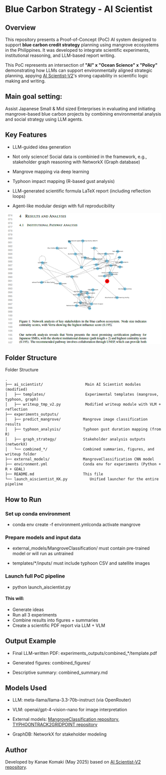 # **Blue Carbon Strategy - AI Scientist**

## Overview
This repository presents a Proof-of-Concept (PoC) AI system designed to support **blue carbon credit strategy** planning using mangrove ecosystems in the Philippines. It was developed to integrate scientific experiments, institutional reasoning, and LLM-based report writing.

This PoC represents an intersection of **"AI" x "Ocean Science" x "Policy"** demonstrating how LLMs can support environmentally aligned strategic planning, appying [AI Scientist-V2](https://github.com/SakanaAI/AI-Scientist-v2)'s strong capability in scientific logic making and writing. 

## Main goal setting: 
Assist Japanese Small & Mid sized Enterprises in evaluating and initiating mangrove-based blue carbon projects by combining environmental analysis and social strategy using LLM agents.

## Key Features

- LLM-guided idea generation

- Not only science! Social data is combinied in the framework, e.g., stakeholder graph reasoning with NetworkX (Graph database)

- Mangrove mapping via deep learning

- Typhoon impact mapping (R-based gust analysis)

- LLM-generated scientific formula LaTeX report (including reflection loops)

- Agent-like modular design with full reproducibility

![An example of the writting of this work](writeup_example.png)

## Folder Structure

Folder Structure

```
.
├── ai_scientist/                   Main AI Scientist modules (modified)
│   ├── templates/                  Experimental templates (mangrove, typhoon, graph)
│   ├── writeup_tmp_v2.py           Modified writeup module with VLM + reflection
├── experiments_outputs/
│   ├── predict_mangrove/          Mangrove image classification results
│   ├── typhoon_analysis/          Typhoon gust duration mapping (from R)
│   ├── graph_strategy/            Stakeholder analysis outputs (networkX)
│   └── combined_*/                Combined summaries, figures, and writeup folder
├── external_models/               MangroveClassification CNN model
├── environment.yml                Conda env for experiments (Python + R + GDAL)
├── README.md                      This file
└── launch_aiscientist_KK.py          Unified launcher for the entire pipeline
```

## How to Run

### Set up conda environment

- conda env create -f environment.ymlconda activate mangrove

### Prepare models and input data

- external_models/MangroveClassification/ must contain pre-trained model or will run as untrained

- templates/*/inputs/ must include typhoon CSV and satellite images

### Launch full PoC pipeline
- python launch_aiscientist.py

#### This will:
- Generate ideas
- Run all 3 experiments
- Combine results into figures + summaries
- Create a scientific PDF report via LLM + VLM


## Output Example
- Final LLM-written PDF: experiments_outputs/combined_*/template.pdf

- Generated figures: combined_figures/

- Descriptive summary: combined_summary.md


## Models Used

- LLM: meta-llama/llama-3.3-70b-instruct (via OpenRouter)

- VLM: openai/gpt-4-vision-nano for image interpretation

- External models:  [MangroveClassification repository](https://github.com/nkinnaird/MangroveClassification), [TYPHOONTRACK2GRIDPOINT repository](https://github.com/rodekruis/TYPHOONTRACK2GRIDPOINT#)

- GraphDB: NetworkX for stakeholder modeling

## Author
Developed by Kanae Komaki (May 2025) based on [AI Scientist-V2 repository](https://github.com/SakanaAI/AI-Scientist-v2).
